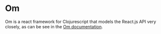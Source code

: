 # Om 

Om is a react framework for Clojurescript that models the React.js API very closely, as can be see in the [Om documentation](https://github.com/omcljs/om/wiki/Documentation).
